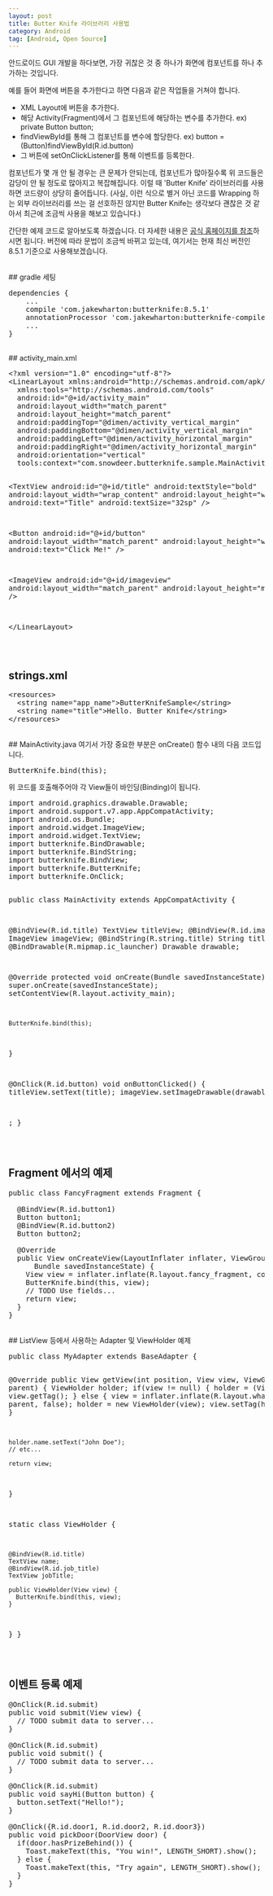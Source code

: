 ```yaml
---
layout: post
title: Butter Knife 라이브러리 사용법
category: Android
tag: [Android, Open Source]
---
```


안드로이드 GUI 개발을 하다보면, 가장 귀찮은 것 중 하나가 화면에 컴포넌트를 하나
추가하는 것입니다.

예를 들어 화면에 버튼을 추가한다고 하면 다음과 같은 작업들을 거쳐야 합니다.
<ul>
 	<li>XML Layout에 버튼을 추가한다.</li>
 	<li>해당 Activity(Fragment)에서 그 컴포넌트에 해당하는 변수를 추가한다.
ex) private Button button;</li>
 	<li>findViewById를 통해 그 컴포넌트를 변수에 할당한다.
ex) button = (Button)findViewById(R.id.button)</li>
 	<li>그 버튼에 setOnClickListener를 통해 이벤트를 등록한다.</li>
</ul>
컴포넌트가 몇 개 안 될 경우는 큰 문제가 안되는데, 컴포넌트가 많아질수록
위 코드들은 감당이 안 될 정도로 많아지고 복잡해집니다. 이럴 때 'Butter Knife' 라이브러리를
사용하면 코드량이 상당히 줄어듭니다. (사실, 이런 식으로 별거 아닌 코드를 Wrapping 하는
  외부 라이브러리를 쓰는 걸 선호하진 않지만 Butter Knife는 생각보다 괜찮은 것 같아서
  최근에 조금씩 사용을 해보고 있습니다.)

간단한 예제 코드로 알아보도록 하겠습니다. 더 자세한 내용은
[공식 홈페이지를 참조](http://jakewharton.github.io/butterknife/)하시면 됩니다.
버전에 따라 문법이 조금씩 바뀌고 있는데, 여기서는 현재 최신 버전인 8.5.1 기준으로 사용해보겠습니다.

<br>
## gradle 세팅
<pre class="prettyprint">dependencies {
    ...
    compile 'com.jakewharton:butterknife:8.5.1'
    annotationProcessor 'com.jakewharton:butterknife-compiler:8.5.1'
    ...
}
</pre>
<br>
## activity_main.xml
<pre class="prettyprint">&lt;?xml version="1.0" encoding="utf-8"?&gt;
&lt;LinearLayout xmlns:android="http://schemas.android.com/apk/res/android"
  xmlns:tools="http://schemas.android.com/tools"
  android:id="@+id/activity_main"
  android:layout_width="match_parent"
  android:layout_height="match_parent"
  android:paddingTop="@dimen/activity_vertical_margin"
  android:paddingBottom="@dimen/activity_vertical_margin"
  android:paddingLeft="@dimen/activity_horizontal_margin"
  android:paddingRight="@dimen/activity_horizontal_margin"
  android:orientation="vertical"
  tools:context="com.snowdeer.butterknife.sample.MainActivity"&gt;

  &lt;TextView
    android:id="@+id/title"
    android:textStyle="bold"
    android:layout_width="wrap_content"
    android:layout_height="wrap_content"
    android:text="Title"
    android:textSize="32sp" /&gt;

  &lt;Button
    android:id="@+id/button"
    android:layout_width="match_parent"
    android:layout_height="wrap_content"
    android:text="Click Me!" /&gt;

  &lt;ImageView
    android:id="@+id/imageview"
    android:layout_width="match_parent"
    android:layout_height="match_parent" /&gt;

&lt;/LinearLayout&gt;</pre>
<br>
## strings.xml
<pre class="prettyprint">&lt;resources&gt;
  &lt;string name="app_name"&gt;ButterKnifeSample&lt;/string&gt;
  &lt;string name="title"&gt;Hello. Butter Knife&lt;/string&gt;
&lt;/resources&gt;</pre>
<br>
## MainActivity.java
여기서 가장 중요한 부분은 onCreate() 함수 내의 다음 코드입니다.
<pre class="prettyprint">ButterKnife.bind(this);</pre>
위 코드를 호출해주어야 각 View들이 바인딩(Binding)이 됩니다.

<br>
<pre class="prettyprint">import android.graphics.drawable.Drawable;
import android.support.v7.app.AppCompatActivity;
import android.os.Bundle;
import android.widget.ImageView;
import android.widget.TextView;
import butterknife.BindDrawable;
import butterknife.BindString;
import butterknife.BindView;
import butterknife.ButterKnife;
import butterknife.OnClick;

public class MainActivity extends AppCompatActivity {

  @BindView(R.id.title)
  TextView titleView;
  @BindView(R.id.imageview)
  ImageView imageView;
  @BindString(R.string.title)
  String title;
  @BindDrawable(R.mipmap.ic_launcher)
  Drawable drawable;

  @Override
  protected void onCreate(Bundle savedInstanceState) {
    super.onCreate(savedInstanceState);
    setContentView(R.layout.activity_main);

    ButterKnife.bind(this);
  }

  @OnClick(R.id.button)
  void onButtonClicked() {
    titleView.setText(title);
    imageView.setImageDrawable(drawable);
  }

  ;
}</pre>
<br>
## Fragment 에서의 예제
<pre class="prettyprint">public class FancyFragment extends Fragment {

  @BindView(R.id.button1)
  Button button1;
  @BindView(R.id.button2)
  Button button2;

  @Override
  public View onCreateView(LayoutInflater inflater, ViewGroup container,
      Bundle savedInstanceState) {
    View view = inflater.inflate(R.layout.fancy_fragment, container, false);
    ButterKnife.bind(this, view);
    // TODO Use fields...
    return view;
  }
}</pre>
<br>
## ListView 등에서 사용하는 Adapter 및 ViewHolder 예제
<pre class="prettyprint">public class MyAdapter extends BaseAdapter {

  @Override
  public View getView(int position, View view, ViewGroup parent) {
    ViewHolder holder;
    if(view != null) {
      holder = (ViewHolder) view.getTag();
    } else {
      view = inflater.inflate(R.layout.whatever, parent, false);
      holder = new ViewHolder(view);
      view.setTag(holder);
    }

    holder.name.setText("John Doe");
    // etc...

    return view;
  }

  static class ViewHolder {

    @BindView(R.id.title)
    TextView name;
    @BindView(R.id.job_title)
    TextView jobTitle;

    public ViewHolder(View view) {
      ButterKnife.bind(this, view);
    }
  }
}</pre>
<br>
## 이벤트 등록 예제
<pre class="prettyprint">@OnClick(R.id.submit)
public void submit(View view) {
  // TODO submit data to server...
}

@OnClick(R.id.submit)
public void submit() {
  // TODO submit data to server...
}

@OnClick(R.id.submit)
public void sayHi(Button button) {
  button.setText("Hello!");
}

@OnClick({R.id.door1, R.id.door2, R.id.door3})
public void pickDoor(DoorView door) {
  if(door.hasPrizeBehind()) {
    Toast.makeText(this, "You win!", LENGTH_SHORT).show();
  } else {
    Toast.makeText(this, "Try again", LENGTH_SHORT).show();
  }
}</pre>
